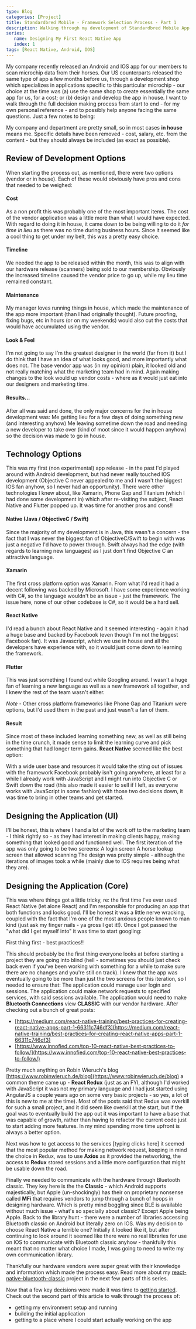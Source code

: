 ```yaml
---
type: Blog
categories: [Project]
title: Standardbred Mobile - Framework Selection Process - Part 1
description: Walking through my development of Standardbred Mobile App from design to release.
series: 
   name: Designing My First React Native App
   index: 1
tags: [React Native, Android, IOS]
---
```


My company recently released an Android and IOS app for our members to scan microchip data from their horses.  Our US counterparts released the same type of app a few months before us, through a development shop which specializes in applications specific to this particular microchip - our choice at the time was (a) use the same shop to create essentially the same app for us, for a cost; or (b) design and develop the app in house.   I want to walk through the full decision making process from start to end - for  my own personal reference - and to possibly help anyone facing the same questions.  Just a few notes to being:

My company and department are pretty small, so in most cases **in house** means me.
Specific details have been removed - cost, salary, etc. from the content - but they should always be included (as exact as possible).

## Review of Development Options

When starting the process out, as mentioned, there were two options (vendor or in house).   Each of these would obviously have pros and cons that needed to be weighed:

#### Cost
As a non profit this was probably one of the most important items.  The cost of the vendor application was a little more than what I would have expected.  With regard to doing it in house, it came down to be being willing to do it *for time in lieu* as there was no time during business hours.  Since it seemed like a cool thing to get under my belt, this was a pretty easy choice.

#### Timeline
We needed the app to be released within the month, this was to align with our hardware release (scanners) being sold to our membership.  Obviously the increased timeline caused the vendor price to go up, while my lieu time remained constant.

#### Maintenance
My manager loves running things in house, which made the maintenance of the app more important (than I had originally thought).  Future proofing, fixing bugs, etc in hours (or on my weekends) would also cut the costs that would have accumulated using the vendor.

#### Look & Feel
I'm not going to say I'm the greatest designer in the world (far from it) but I do think that I have an idea of what looks good, and more importantly what does not.  The base vendor app was (in my opinion) plain, it looked old and not really matching what the marketing team had in mind.  Again making changes to the look would up vendor costs - where as it would just eat into our designers and marketing time.

#### Results...

After all was said and done, the only major concerns for the in house development was:
Me getting lieu for a few days of doing something new (and interesting anyhow)
Me leaving sometime down the road and needing a new developer to take over (kind of moot since it would happen anyhow)
so the decision was made to go in house.

## Technology Options

This was my first (non experimental) app release - in the past I'd played around with Android development, but had never really touched IOS development (Objective C never appealed to me and I wasn't the biggest IOS fan anyhow, so I never had an opportunity).  There were other technologies I knew about, like Xamarin, Phone Gap and Titanium (which I had done some development in) which after re-visiting the subject, React Native and Flutter popped up.  It was time for another pros and cons!!

#### Native (Java / ObjectiveC / Swift)
Since the majority of my development is in Java, this wasn't a concern - the fact that I was never the biggest fan of ObjectiveC/Swift to begin with was just a negative I'd have to power through.   Swift always had the edge (with regards to learning new languages) as I just don't find Objective C an attractive language.

#### Xamarin
The first cross platform option was Xamarin.  From what I'd read it had a decent following was backed by Microsoft.  I have some experience working with C#, so the language wouldn't be an issue - just the framework.  The issue here, none of our other codebase is C#, so it would be a hard sell.

#### React Native
I'd read a bunch about React Native and it seemed interesting - again it had a huge base and backed by Facebook (even though I'm not the biggest Facebook fan).  It was Javascript, which we use in house and all the developers have experience with, so it would just come down to learning the framework.

#### Flutter
This was just something I found out while Googling around.  I wasn't a huge fan of learning a new language as well as a new framework all together, and I knew the rest of the team wasn't either.

*Note* - Other cross platform frameworks like Phone Gap and Titanium were options, but I'd used them in the past and just wasn't a fan of them.

#### Result
Since most of these included learning something new, as well as still being in the time crunch, it made sense to limit the learning curve and pick something that had longer term gains.  **React Native** seemed like the best option:

With a wide user base and resources it would take the sting out of issues with the framework
Facebook probably isn't going anywhere, at least for a while
I already work with JavaScript and I might run into Objective C or Swift down the road (this also made it easier to sell if I left, as everyone works with JavaScript in some fashion)
with those two decisions down, it was time to bring in other teams and get started.

## Designing the Application (UI)

I'll be honest, this is where I hand a lot of the work off to the marketing team - I think rightly so - as they had interest in making clients happy, making something that looked good and functioned well.  The first iteration of the app was only going to be two screens:
A login screen 
A horse lookup screen that allowed scanning
The design was pretty simple - although the iterations of images took a while (mainly due to IOS requires being what they are).

## Designing the Application (Core)

This was where things got a little tricky, re: the first time I've ever used React Native (let alone React) and I'm responsible for producing an app that both functions and looks good.   I'll be honest it was a little nerve wracking, coupled with the fact that I'm one of the most anxious people known to man kind (just ask my finger nails - ya gross I get it!).   Once I got passed the "what did I get myself into" it was time to start googling:

First thing first - best practices!!

This should probably be the first thing everyone looks at before starting a project they are going into blind (hell - sometimes you should just check back even if you've been working with something for a while to make sure there are no changes and you're still on track).  I knew that the app was eventually going to be more than just the two screens for this iteration, so I needed to ensure that:
The application could manage user login and sessions. 
The application could make network requests to specified services, with said sessions available.
The application would need to make **Bluetooth Connections** view **CLASSIC** with our vendor hardware.
After checking out a bunch of great posts:

- [https://medium.com/react-native-training/best-practices-for-creating-react-native-apps-part-1-66311c746df3](https://medium.com/react-native-training/best-practices-for-creating-react-native-apps-part-1-66311c746df3)
- [https://www.innofied.com/top-10-react-native-best-practices-to-follow/](https://www.innofied.com/top-10-react-native-best-practices-to-follow/)

Pretty much anything on Robin Wieruch's blog [https://www.robinwieruch.de/blog](https://www.robinwieruch.de/blog)
a common theme came up - **React Redux** (just as an FYI, although I'd worked with JavaScript it was not my primary language and I had just started using AngularJS a couple years ago on some very basic projects - so yes, a lot of this is new to me at the time).   Most of the posts said that Redux was overkill for such a small project, and it did seem like overkill at the start, but if the goal was to eventually build the app out it was important to have a base that was capable of growth, rather than having to refactor the current code just to start adding more features.  In my mind spending more time upfront is always a better option.

Next was how to get access to the services [typing clicks here] it seemed that the most popular method for making network request, keeping in mind the choice in Redux, was to use **Axios** as it provided the networking, the access to **Redux** stored sessions and a little more configuration that might be usable down the road. 

Finally we needed to communicate with the hardware through Bluetooth classic.  They key here is the the **Classic** - which Android supports majestically, but Apple (un-shockingly) has their on proprietary nonsense called **MFi** that requires vendors to jump through a bunch of hoops in designing hardware.  Which is pretty mind boggling since BLE is available without much issue - what's so specially about classic? Except Apple being Apple.   Back to the library hunt - there were a number of libraries accessing Bluetooth classic on Android but literally zero on IOS.  Was my decision to choose React Native a terrible one?  Initially it looked like it, but after continuing to look around it seemed like there were no real libraries for use on IOS to communicate with Bluetooth classic anyhow - thankfully this meant that no matter what choice I made, I was going to need to write my own communication library.

Thankfully our hardware vendors were super great with their knowledge and information which made the process easy.  Read more about my [react-native-bluetooth-classic](https://kenjdavidson.github.io/react-native-bluetooth-classic) project in the next few parts of this series.

Now that a few key decisions were made it was time to [getting started](/2020-02-01-getting-started-with-sc-mobile).  Check out the second part of this article to walk through the process of:
- getting my environment setup and running
- building the initial application
- getting to a place where I could start actually working on the app